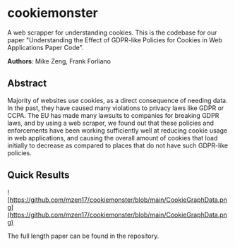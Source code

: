 # cookiemonster
A web scrapper for understanding cookies. This is the codebase for our paper "Understanding the Effect of GDPR-like Policies for Cookies in Web Applications Paper Code".

**Authors**: Mike Zeng, Frank Forliano

##  Abstract
Majority of websites use cookies, as a direct consequence of needing data. In the past, they have caused many violations to privacy laws like GDPR or CCPA. The EU has made many lawsuits to companies for breaking GDPR laws, and by using a web scraper, we found out that these policies and enforcements have been working sufficiently well at reducing cookie usage in web applications, and causing the overall amount of cookies that load initially to decrease as compared to places that do not have such GDPR-like policies.

## Quick Results
![https://github.com/mzen17/cookiemonster/blob/main/CookieGraphData.png](https://github.com/mzen17/cookiemonster/blob/main/CookieGraphData.png)

The full length paper can be found in the repository.
